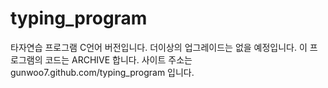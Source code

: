 # typing_program
타자연습 프로그램 C언어 버전입니다. 더이상의 업그레이드는 없을 예정입니다. 이 프로그램의 코드는 ARCHIVE 합니다.
사이트 주소는 gunwoo7.github.com/typing_program 입니다.
